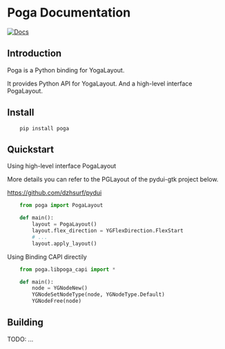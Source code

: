 Poga Documentation
=================

[![Docs](https://img.shields.io/badge/docs-latest-informational)](https://dzhsurf.github.io/poga/)

Introduction
-----------------

Poga is a Python binding for YogaLayout.

It provides Python API for YogaLayout. And a high-level interface PogaLayout.

Install
-------

```shell
    pip install poga
```

Quickstart
----------

Using high-level interface PogaLayout

More details you can refer to the PGLayout of the pydui-gtk project below.

https://github.com/dzhsurf/pydui

```python
    from poga import PogaLayout

    def main():
        layout = PogaLayout()
        layout.flex_direction = YGFlexDirection.FlexStart
        # ...
        layout.apply_layout()
```

Using Binding CAPI directily

```python
    from poga.libpoga_capi import *

    def main():
        node = YGNodeNew()
        YGNodeSetNodeType(node, YGNodeType.Default)
        YGNodeFree(node)
```

Building
--------

TODO: ...
